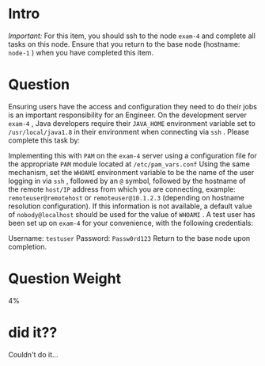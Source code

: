 
# Intro

*Important:* For this item, you should ssh to the node `exam-4` and complete all tasks on this node. Ensure that you return to the base node (hostname: `node-1` ) when you have completed this item.

# Question

Ensuring users have the access and configuration they need to do their jobs is an important responsibility for an Engineer. On the development server `exam-4` , Java developers require their `JAVA_HOME` environment variable set to `/usr/local/java1.8` in their environment when connecting via `ssh` . Please complete this task by:

Implementing this with `PAM` on the `exam-4` server using a configuration file for the appropriate `PAM` module located at `/etc/pam_vars.conf`
Using the same mechanism, set the `WHOAMI` environment variable to be the name of the user logging in via `ssh` , followed by an `@` symbol, followed by the hostname of the remote `host/IP` address from which you are connecting, example: `remoteuser@remotehost` or `remoteuser@10.1.2.3` (depending on hostname resolution configuration).
If this information is not available, a default value of `nobody@localhost` should be used for the value of `WHOAMI` .
A test user has been set up on `exam-4` for your convenience, with the following credentials:

Username: `testuser`
Password: `Passw0rd123`
Return to the base node upon completion.

# Question Weight

4%

# did it??

Couldn't do it...

